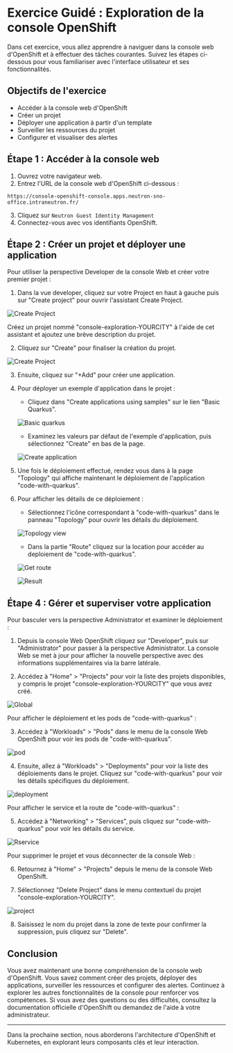 # Exercice Guidé : Exploration de la console OpenShift

Dans cet exercice, vous allez apprendre à naviguer dans la console web d'OpenShift et à effectuer des tâches courantes. Suivez les étapes ci-dessous pour vous familiariser avec l'interface utilisateur et ses fonctionnalités.

## Objectifs de l'exercice

- Accéder à la console web d'OpenShift
- Créer un projet
- Déployer une application à partir d'un template
- Surveiller les ressources du projet
- Configurer et visualiser des alertes

## Étape 1 : Accéder à la console web

1. Ouvrez votre navigateur web.
2. Entrez l'URL de la console web d'OpenShift ci-dessous :
```shell
https://console-openshift-console.apps.neutron-sno-office.intraneutron.fr/
```
3. Cliquez sur `Neutron Guest Identity Management`
4. Connectez-vous avec vos identifiants OpenShift.

## Étape 2 : Créer un projet et déployer une application

Pour utiliser la perspective Developer de la console Web et créer votre premier projet :

1. Dans la vue developer, cliquez sur votre Project en haut à gauche puis sur  "Create project" pour ouvrir l'assistant Create Project.

![Create Project](./images/create_project.png)

Créez un projet nommé "console-exploration-YOURCITY" à l'aide de cet assistant et ajoutez une brève description du projet.

2. Cliquez sur "Create" pour finaliser la création du projet.

![Create Project](./images/assistant_create_project.png)


3. Ensuite, cliquez sur "+Add" pour créer une application.

4. Pour déployer un exemple d'application dans le projet :

   - Cliquez dans "Create applications using samples" sur le lien "Basic Quarkus".

   ![Basic quarkus](./images/basic_quarkus.png)

   - Examinez les valeurs par défaut de l'exemple d'application, puis sélectionnez "Create" en bas de la page.

   ![Create application](./images/create_application.png)


5. Une fois le déploiement effectué, rendez vous dans à la page "Topology" qui affiche maintenant le déploiement de l'application "code-with-quarkus".

6. Pour afficher les détails de ce déploiement :

   - Sélectionnez l'icône correspondant à "code-with-quarkus" dans le panneau "Topology" pour ouvrir les détails du déploiement.

   ![Topology view](./images/topology_view.png)

   - Dans la partie "Route" cliquez sur la location pour accéder au deploiement de "code-with-quarkus".

   ![Get route](./images/get_route.png)

   ![Result](./images/result_quarkus.png)

## Étape 4 : Gérer et superviser votre application

Pour basculer vers la perspective Administrator et examiner le déploiement :

1. Depuis la console Web OpenShift cliquez sur "Developer", puis sur "Administrator" pour passer à la perspective Administrator. La console Web se met à jour pour afficher la nouvelle perspective avec des informations supplémentaires via la barre latérale.

2. Accédez à "Home" > "Projects" pour voir la liste des projets disponibles, y compris le projet "console-exploration-YOURCITY" que vous avez créé.

![Global](./images/administrator_global_view.png)

Pour afficher le déploiement et les pods de "code-with-quarkus" :

3. Accédez à "Workloads" > "Pods" dans le menu de la console Web OpenShift pour voir les pods de "code-with-quarkus".

![pod](./images/pod_view.png)

4. Ensuite, allez à "Workloads" > "Deployments" pour voir la liste des déploiements dans le projet. Cliquez sur "code-with-quarkus" pour voir les détails spécifiques du déploiement.

![deployment](./images/deployments_view.png)

Pour afficher le service et la route de "code-with-quarkus" :

5. Accédez à "Networking" > "Services", puis cliquez sur "code-with-quarkus" pour voir les détails du service.

![Rservice](./images/service_view.png)

Pour supprimer le projet et vous déconnecter de la console Web :

6. Retournez à "Home" > "Projects" depuis le menu de la console Web OpenShift.

7. Sélectionnez "Delete Project" dans le menu contextuel du projet "console-exploration-YOURCITY".

![project](./images/project_delete.png)

8. Saisissez le nom du projet dans la zone de texte pour confirmer la suppression, puis cliquez sur "Delete".



## Conclusion

Vous avez maintenant une bonne compréhension de la console web d'OpenShift. Vous savez comment créer des projets, déployer des applications, surveiller les ressources et configurer des alertes. Continuez à explorer les autres fonctionnalités de la console pour renforcer vos compétences. Si vous avez des questions ou des difficultés, consultez la documentation officielle d'OpenShift ou demandez de l'aide à votre administrateur.

---

Dans la prochaine section, nous aborderons l'architecture d'OpenShift et Kubernetes, en explorant leurs composants clés et leur interaction.
